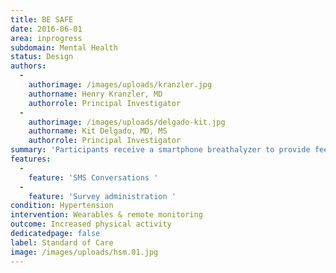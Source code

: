 ```yaml
---
title: BE SAFE
date: 2016-06-01
area: inprogress
subdomain: Mental Health
status: Design
authors:
  - 
    authorimage: /images/uploads/kranzler.jpg
    authorname: Henry Kranzler, MD
    authorrole: Principal Investigator
  - 
    authorimage: /images/uploads/delgado-kit.jpg
    authorname: Kit Delgado, MD, MS
    authorrole: Principal Investigator
summary: 'Participants receive a smartphone breathalyzer to provide feedback on their estimated blood alcohol level. The intervention compares loss- and gain-framed messages that make the consequences of drinking and driving more salient to standard messages not to drink and drive.'
features:
  - 
    feature: 'SMS Conversations '
  - 
    feature: 'Survey administration '
condition: Hypertension
intervention: Wearables & remote monitoring
outcome: Increased physical activity
dedicatedpage: false
label: Standard of Care 
image: /images/uploads/hsm.01.jpg
---
```

